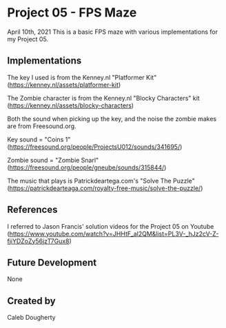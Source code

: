 # Project 05 - FPS Maze

April 10th, 2021
This is a basic FPS maze with various implementations for my Project 05.

## Implementations

The key I used is from the Kenney.nl "Platformer Kit" (https://kenney.nl/assets/platformer-kit)

The Zombie character is from the Kenney.nl "Blocky Characters" kit (https://kenney.nl/assets/blocky-characters)

Both the sound when picking up the key, and the noise the zombie makes are from Freesound.org.

  Key sound = "Coins 1" (https://freesound.org/people/ProjectsU012/sounds/341695/)

  Zombie sound = "Zombie Snarl" (https://freesound.org/people/gneube/sounds/315844/)
  
The music that plays is Patrickdeartega.com's "Solve The Puzzle" (https://patrickdearteaga.com/royalty-free-music/solve-the-puzzle/)

## References

I referred to Jason Francis' solution videos for the Project 05 on Youtube (https://www.youtube.com/watch?v=JHHtF_al2QM&list=PL3V-_hJz2cV-Z-fjiYDZoZy56jzT7Gux8)

## Future Development

None

## Created by

Caleb Dougherty
